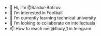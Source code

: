 - 👋 Hi, I’m @Sardor-Botirov
- 👀 I’m interested in Football
- 🌱 I’m currently learning technical university
- 💞️ I’m looking to collaborate on intellectuals
- 📫 How to reach me @flody_1  in telegram

<!---
Sardo-Botirov/Sardo-Botirov is a ✨ special ✨ repository because its `README.md` (this file) appears on your GitHub profile.
You can click the Preview link to take a look at your changes.
--->
